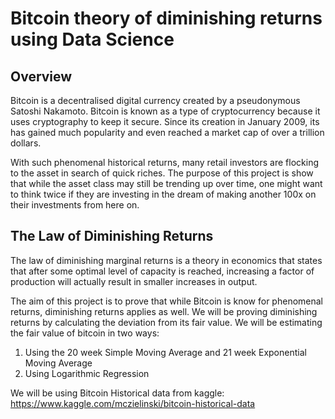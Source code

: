 # Bitcoin theory of diminishing returns using Data Science
## Overview
Bitcoin is a decentralised digital currency created by a pseudonymous Satoshi Nakamoto. Bitcoin is known as a type of cryptocurrency because it uses cryptography to keep it secure. Since its creation in January 2009, its has gained much popularity and even reached a market cap of over a trillion dollars.

With such phenomenal historical returns, many retail investors are flocking to the asset in search of quick riches. The purpose of this project is show that while the asset class may still be trending up over time, one might want to think twice if they are investing in the dream of making another 100x on their investments from here on.

## The Law of Diminishing Returns
The law of diminishing marginal returns is a theory in economics that states that after some optimal level of capacity is reached, increasing a factor of production will actually result in smaller increases in output.

The aim of this project is to prove that while Bitcoin is know for phenomenal returns, diminishing returns applies as well. We will be proving diminishing returns by calculating the deviation from its fair value. We will be estimating the fair value of bitcoin in two ways:

1. Using the 20 week Simple Moving Average and 21 week Exponential Moving Average
2. Using Logarithmic Regression

We will be using Bitcoin Historical data from kaggle: https://www.kaggle.com/mczielinski/bitcoin-historical-data

